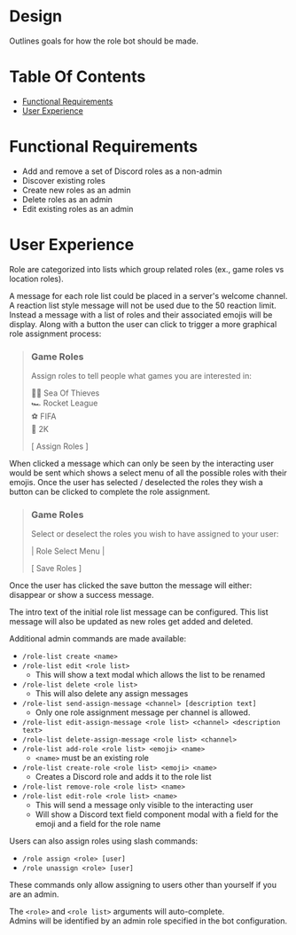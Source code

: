 # Design
Outlines goals for how the role bot should be made.

# Table Of Contents
- [Functional Requirements](#functional-requirements)
- [User Experience](#user-experience)

# Functional Requirements
- Add and remove a set of Discord roles as a non-admin
- Discover existing roles
- Create new roles as an admin
- Delete roles as an admin
- Edit existing roles as an admin

# User Experience
Role are categorized into lists which group related roles (ex., game roles vs location roles).

A message for each role list could be placed in a server's welcome channel. A reaction list style message will not be used due to the 50 reaction limit. Instead a message with a list of roles and their associated emojis will be display. Along with a button the user can click to trigger a more graphical role assignment process:

> ### Game Roles
> Assign roles to tell people what games you are interested in:
>
> 🏴‍☠️ Sea Of Thieves  
> 🏎️ Rocket League  
> ⚽ FIFA  
> 🏀 2K  
>   
> [ Assign Roles ]

When clicked a message which can only be seen by the interacting user would be sent which shows a select menu of all the possible roles with their emojis. Once the user has selected / deselected the roles they wish a button can be clicked to complete the role assignment.

> ### Game Roles
> Select or deselect the roles you wish to have assigned to your user:  
>   
> | Role Select Menu |  
>  
> [ Save Roles ]

Once the user has clicked the save button the message will either: disappear or show a success message.

The intro text of the initial role list message can be configured. This list message will also be updated as new roles get added and deleted.

Additional admin commands are made available:

- `/role-list create <name>`
- `/role-list edit <role list>`
  - This will show a text modal which allows the list to be renamed
- `/role-list delete <role list>`
  - This will also delete any assign messages
- `/role-list send-assign-message <channel> [description text]`
  - Only one role assignment message per channel is allowed.
- `/role-list edit-assign-message <role list> <channel> <description text>`
- `/role-list delete-assign-message <role list> <channel>`
- `/role-list add-role <role list> <emoji> <name>`
  - `<name>` must be an existing role
- `/role-list create-role <role list> <emoji> <name>`
  - Creates a Discord role and adds it to the role list
- `/role-list remove-role <role list> <name>`
- `/role-list edit-role <role list> <name>`
  - This will send a message only visible to the interacting user
  - Will show a Discord text field component modal with a field for the emoji and a field for the role name

Users can also assign roles using slash commands:

- `/role assign <role> [user]`
- `/role unassign <role> [user]`

These commands only allow assigning to users other than yourself if you are an admin.

The `<role>` and `<role list>` arguments will auto-complete.  
Admins will be identified by an admin role specified in the bot configuration.


